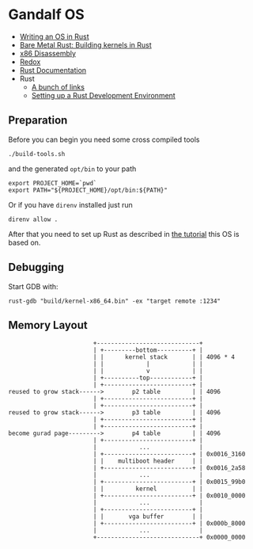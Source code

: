 # Gandalf OS

- [Writing an OS in Rust ](https://os.phil-opp.com)
- [Bare Metal Rust: Building kernels in Rust](http://www.randomhacks.net/bare-metal-rust/)
- [x86 Disassembly](https://en.wikibooks.org/wiki/X86_Disassembly)
- [Redox](https://github.com/redox-os/redox)
- [Rust Documentation](https://www.rust-lang.org/en-US/documentation.html)
- Rust
    - [A bunch of links](https://github.com/ctjhoa/rust-learning)
    - [Setting up a Rust Development Environment](http://asquera.de/blog/2017-03-03/setting-up-a-rust-devenv/)

## Preparation

Before you can begin you need some cross compiled tools

```
./build-tools.sh
```

and the generated `opt/bin` to your path

```
export PROJECT_HOME=`pwd`
export PATH="${PROJECT_HOME}/opt/bin:${PATH}"
```

Or if you have `direnv` installed just run

```
direnv allow .
```

After that you need to set up Rust as described in [the tutorial](https://os.phil-opp.com/set-up-rust/) this OS is based on.

## Debugging

Start GDB with:

```
rust-gdb "build/kernel-x86_64.bin" -ex "target remote :1234"
```

## Memory Layout

```
                        +-----------------------------+
                        | +---------bottom----------+ |
                        | |      kernel stack       | | 4096 * 4
                        | |            |            | |
                        | |            v            | |
                        | +----------top------------+ |
                        | +-------------------------+ |
reused to grow stack------>        p2 table         | | 4096
                        | +-------------------------+ |
                        | +-------------------------+ |
reused to grow stack------>        p3 table         | | 4096
                        | +-------------------------+ |
                        | +-------------------------+ |
become gurad page--------->        p4 table         | | 4096
                        | +-------------------------+ |
                        |            ...              |
                        | +-------------------------+ | 0x0016_3160
                        | |    multiboot header     | |
                        | +-------------------------+ | 0x0016_2a58
                        |            ...              |
                        | +-------------------------+ | 0x0015_99b0
                        | |         kernel          | |
                        | +-------------------------+ | 0x0010_0000
                        |            ...              |
                        | +-------------------------+ |
                        | |       vga buffer        | |
                        | +-------------------------+ | 0x000b_8000
                        |            ...              |
                        +-----------------------------+ 0x0000_0000
```